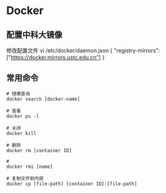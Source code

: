 # Docker

## 配置中科大镜像

修改配置文件
vi /etc/docker/daemon.json
{
    "registry-mirrors": ["https://docker.mirrors.ustc.edu.cn"]
}

## 常用命令

```shell
# 镜像查询
docker search [docker-name]

# 查看
docker ps -l

# 关闭
docker kill

# 删除
docker rm [container ID]

# 
docker rmi [name]

# 复制文件到内部
docker cp [file-path] [container ID]:[file-path]
```